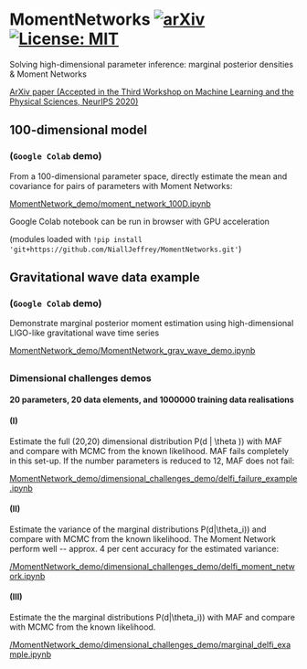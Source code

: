# MomentNetworks [![arXiv](https://img.shields.io/badge/arXiv-2011.05991-b31b1b.svg)](https://arxiv.org/abs/2011.05991) [![License: MIT](https://img.shields.io/badge/License-MIT-yellow.svg)](https://opensource.org/licenses/MIT)
Solving high-dimensional parameter inference: marginal posterior densities & Moment Networks 

[ArXiv paper (Accepted in the Third Workshop on Machine Learning and the Physical Sciences, NeurIPS 2020)](https://arxiv.org/abs/2011.05991)

## 100-dimensional model
###  (`Google Colab` demo)

From a 100-dimensional parameter space, directly estimate the mean and covariance for pairs of parameters with Moment Networks:

[MomentNetwork_demo/moment_network_100D.ipynb](https://github.com/NiallJeffrey/MomentNetworks/blob/master/MomentNetwork_demo/moment_network_100D.ipynb)

Google Colab notebook can be run in browser with GPU acceleration

(modules loaded with `!pip install 'git+https://github.com/NiallJeffrey/MomentNetworks.git'`)

## Gravitational wave data example
###  (`Google Colab` demo)
Demonstrate marginal posterior moment estimation using high-dimensional LIGO-like gravitational wave time series

[MomentNetwork_demo/MomentNetwork_grav_wave_demo.ipynb](https://github.com/NiallJeffrey/MomentNetworks/blob/master/MomentNetwork_demo/MomentNetwork_grav_wave_demo.ipynb)


## 
### Dimensional challenges demos
#### 20 parameters, 20 data elements, and 1000000 training data realisations

#### (I)
Estimate the full (20,20) dimensional distribution P(d | \theta )) with MAF and compare with MCMC from the known likelihood. MAF fails completely in this set-up. If the number parameters is reduced to 12, MAF does not fail:

[MomentNetwork_demo/dimensional_challenges_demo/delfi_failure_example.ipynb](https://github.com/NiallJeffrey/MomentNetworks/blob/master/MomentNetwork_demo/dimensional_challenges_demo/delfi_failure_example.ipynb)

#### (II)
Estimate the variance of the marginal distributions P(d|\theta_i)) and compare with MCMC from the known likelihood. The Moment Network perform well --  approx. 4 per cent accuracy for the estimated variance: 

[/MomentNetwork_demo/dimensional_challenges_demo/delfi_moment_network.ipynb](https://github.com/NiallJeffrey/MomentNetworks/blob/master/MomentNetwork_demo/dimensional_challenges_demo/delfi_moment_network.ipynb)

#### (III)
Estimate the the marginal distributions P(d|\theta_i)) with MAF and compare with MCMC from the known likelihood. 

[/MomentNetwork_demo/dimensional_challenges_demo/marginal_delfi_example.ipynb](https://github.com/NiallJeffrey/MomentNetworks/blob/master/MomentNetwork_demo/dimensional_challenges_demo/marginal_delfi_example.ipynb)

